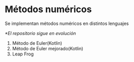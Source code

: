 
<h1>Métodos numéricos  </h1>

<p>Se implementan métodos numéricos en distintos lenguajes</p>

<p><em>*El repositorio sigue en evolución</em></p>

<ol>
  <li>Método de Euler(Kotlin)</li>
  <li>Método de Euler mejorado(Kotlin)</li>
  <li>Leap Frog</li>
</ol>
